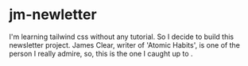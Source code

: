 # jm-newletter
I'm learning tailwind css without any tutorial. So I decide to build this newsletter project. James Clear, writer of 'Atomic Habits', is one of the person I really admire, so, this is the one I caught up to .
